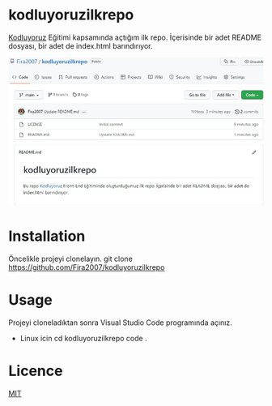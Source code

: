# kodluyoruzilkrepo
[Kodluyoruz](https://www.kodluyoruz.org/) Eğitimi kapsamında açtığım ilk repo. İçerisinde bir adet README dosyası, bir adet de index.html barındırıyor.

![Github Gorsel](/image.png)
# Installation
Öncelikle projeyi clonelayın. 
git clone https://github.com/Fira2007/kodluyoruzilkrepo


# Usage 
Projeyi cloneladıktan sonra Visual Studio Code programında açınız.

* Linux icin
cd kodluyoruzilkrepo
code .


# Licence
[MIT](https://choosealicense.com/licenses/mit/)
